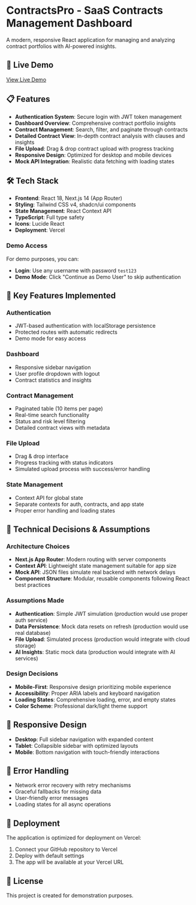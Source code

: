 # ContractsPro - SaaS Contracts Management Dashboard

A modern, responsive React application for managing and analyzing contract portfolios with AI-powered insights.

## 🚀 Live Demo

[View Live Demo](https://your-deployment-url.vercel.app)

## 📋 Features

- **Authentication System**: Secure login with JWT token management
- **Dashboard Overview**: Comprehensive contract portfolio insights
- **Contract Management**: Search, filter, and paginate through contracts
- **Detailed Contract View**: In-depth contract analysis with clauses and insights
- **File Upload**: Drag & drop contract upload with progress tracking
- **Responsive Design**: Optimized for desktop and mobile devices
- **Mock API Integration**: Realistic data fetching with loading states

## 🛠 Tech Stack

- **Frontend**: React 18, Next.js 14 (App Router)
- **Styling**: Tailwind CSS v4, shadcn/ui components
- **State Management**: React Context API
- **TypeScript**: Full type safety
- **Icons**: Lucide React
- **Deployment**: Vercel

### Demo Access

For demo purposes, you can:
- **Login**: Use any username with password `test123`
- **Demo Mode**: Click "Continue as Demo User" to skip authentication

## 🎯 Key Features Implemented

### Authentication
- JWT-based authentication with localStorage persistence
- Protected routes with automatic redirects
- Demo mode for easy access

### Dashboard
- Responsive sidebar navigation
- User profile dropdown with logout
- Contract statistics and insights

### Contract Management
- Paginated table (10 items per page)
- Real-time search functionality
- Status and risk level filtering
- Detailed contract views with metadata

### File Upload
- Drag & drop interface
- Progress tracking with status indicators
- Simulated upload process with success/error handling

### State Management
- Context API for global state
- Separate contexts for auth, contracts, and app state
- Proper error handling and loading states

## 🔧 Technical Decisions & Assumptions

### Architecture Choices
- **Next.js App Router**: Modern routing with server components
- **Context API**: Lightweight state management suitable for app size
- **Mock API**: JSON files simulate real backend with network delays
- **Component Structure**: Modular, reusable components following React best practices

### Assumptions Made
- **Authentication**: Simple JWT simulation (production would use proper auth service)
- **Data Persistence**: Mock data resets on refresh (production would use real database)
- **File Upload**: Simulated process (production would integrate with cloud storage)
- **AI Insights**: Static mock data (production would integrate with AI services)

### Design Decisions
- **Mobile-First**: Responsive design prioritizing mobile experience
- **Accessibility**: Proper ARIA labels and keyboard navigation
- **Loading States**: Comprehensive loading, error, and empty states
- **Color Scheme**: Professional dark/light theme support

## 📱 Responsive Design

- **Desktop**: Full sidebar navigation with expanded content
- **Tablet**: Collapsible sidebar with optimized layouts
- **Mobile**: Bottom navigation with touch-friendly interactions

## 🧪 Error Handling

- Network error recovery with retry mechanisms
- Graceful fallbacks for missing data
- User-friendly error messages
- Loading states for all async operations

## 🚀 Deployment

The application is optimized for deployment on Vercel:

1. Connect your GitHub repository to Vercel
2. Deploy with default settings
3. The app will be available at your Vercel URL

## 📄 License

This project is created for demonstration purposes.
